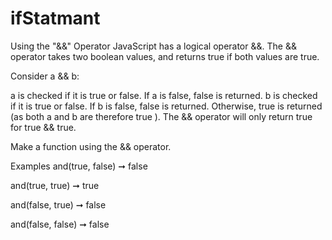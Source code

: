 # ifStatmant

Using the "&&" Operator
JavaScript has a logical operator &&. The && operator takes two boolean values, and returns true if both values are true.

Consider a && b:

a is checked if it is true or false.
If a is false, false is returned.
b is checked if it is true or false.
If b is false, false is returned.
Otherwise, true is returned (as both a and b are therefore true ).
The && operator will only return true for true && true.

Make a function using the && operator.

Examples
and(true, false) ➞ false

and(true, true) ➞ true

and(false, true) ➞ false

and(false, false) ➞ false

